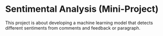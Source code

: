 # Sentimental Analysis (Mini-Project)
This project is about developing a machine learning model that detects different sentiments from comments and feedback or paragraph.
